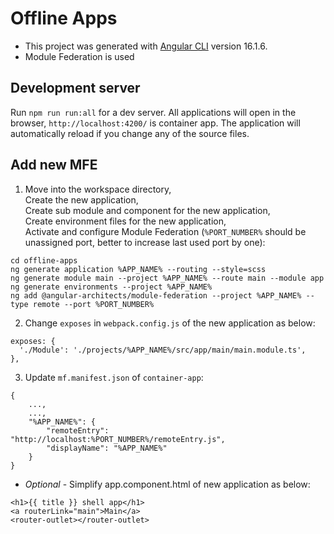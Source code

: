 # Offline Apps

* This project was generated with [Angular CLI](https://github.com/angular/angular-cli) version 16.1.6.
* Module Federation is used

## Development server

Run `npm run run:all` for a dev server. All applications will open in the browser, `http://localhost:4200/` is container app. The application will automatically reload if you change any of the source files.

## Add new MFE

1. Move into the workspace directory,  
   Create the new application,  
   Create sub module and component for the new application,  
   Create environment files for the new application,  
   Activate and configure Module Federation (`%PORT_NUMBER%` should be unassigned port, better to increase last used port by one):
```
cd offline-apps
ng generate application %APP_NAME% --routing --style=scss
ng generate module main --project %APP_NAME% --route main --module app
ng generate environments --project %APP_NAME%
ng add @angular-architects/module-federation --project %APP_NAME% --type remote --port %PORT_NUMBER%
```

2. Change `exposes` in `webpack.config.js` of the new application as below:
```
exposes: {
  './Module': './projects/%APP_NAME%/src/app/main/main.module.ts',
},
```

3. Update `mf.manifest.json` of `container-app`:
```
{
    ...,
    ...,
    "%APP_NAME%": {
        "remoteEntry": "http://localhost:%PORT_NUMBER%/remoteEntry.js",
        "displayName": "%APP_NAME%"
    }
}
```

*  *Optional* - Simplify app.component.html of new application as below:

```
<h1>{{ title }} shell app</h1>
<a routerLink="main">Main</a>
<router-outlet></router-outlet>
```
